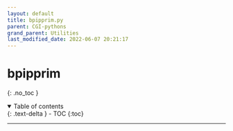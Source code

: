 ```yaml
---
layout: default
title: bpipprim.py
parent: CGI-pythons
grand_parent: Utilities
last_modified_date: 2022-06-07 20:21:17
---
```

# bpipprim
{: .no_toc }

<details open markdown="block">
  <summary>
    Table of contents
  </summary>
  {: .text-delta }
- TOC
{:toc}
</details>

---
